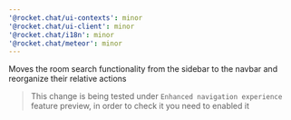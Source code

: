 ```yaml
---
'@rocket.chat/ui-contexts': minor
'@rocket.chat/ui-client': minor
'@rocket.chat/i18n': minor
'@rocket.chat/meteor': minor
---
```


Moves the room search functionality from the sidebar to the navbar and reorganize their relative actions
> This change is being tested under `Enhanced navigation experience` feature preview, in order to check it you need to enabled it
